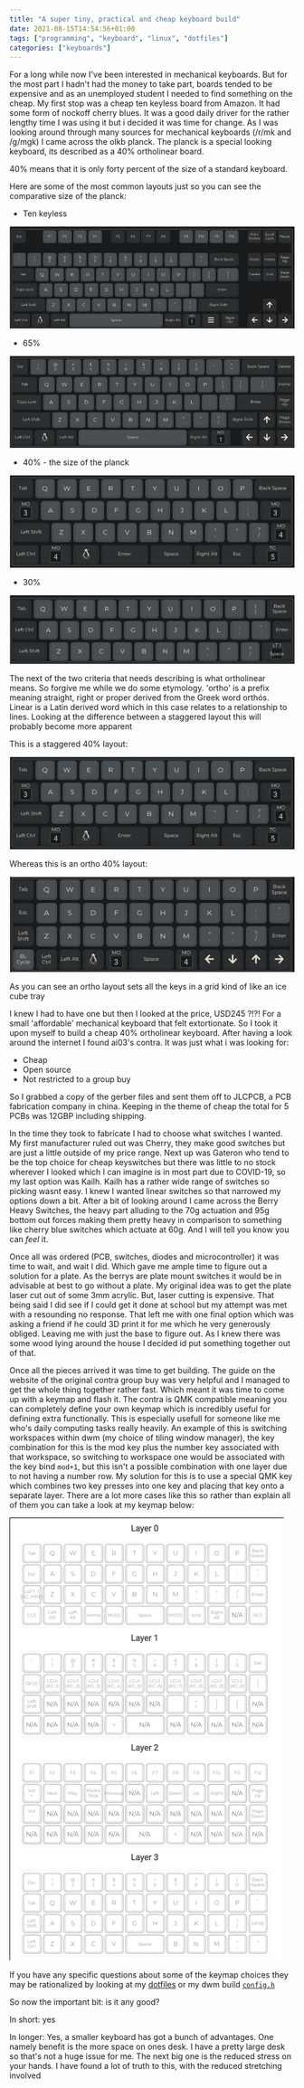 ```yaml
---
title: "A super tiny, practical and cheap keyboard build"
date: 2021-08-15T14:54:56+01:00
tags: ["programming", "keyboard", "linux", "dotfiles"]
categories: ["keyboards"]
---
```

For a long while now I've been interested in mechanical keyboards. But for the most part I hadn't had the money to take part, boards tended to be expensive and as an unemployed student I needed to find something on the cheap. My first stop was a cheap ten keyless board from Amazon. It had some form of nockoff cherry blues. It was a good daily driver for the rather lengthy time I was using it but i decided it was time for change. As I was looking around through many sources for mechanical keyboards (/r/mk and /g/mgk) I came across the olkb planck. The planck is a special looking keyboard, its described as a 40% ortholinear board. 

40% means that it is only forty percent of the size of a standard keyboard. 

Here are some of the most common layouts just so you can see the comparative size of the planck:

- Ten keyless

![/images/tkl.png](/images/tkl.png)

- 65%

![/images/65.png](/images/65.png)

- 40% - the size of the planck

![images/40.png](/images/40.png)

- 30%

![images/30.png](/images/30.png)

The next of the two criteria that needs describing is what ortholinear means. So forgive me while we do some etymology. 'ortho' is a prefix meaning straight, right or proper derived from the Greek word orthós. Linear is a Latin derived word which in this case relates to a relationship to lines. Looking at the difference between a staggered layout this will probably become more apparent

This is a staggered 40% layout:

![images/40%201.png](/images/40%201.png)

Whereas this is an ortho 40% layout:

![images/planck.png](/images/planck.png)

As you can see an ortho layout sets all the keys in a grid kind of like an ice cube tray

I knew I had to have one but then I looked at the price, USD245 ?!?! For a small 'affordable' mechanical keyboard that felt extortionate. So I took it upon myself to build a cheap 40% ortholinear keyboard. After having a look around the internet I found ai03's contra. It was just what i was looking for:

- Cheap
- Open source
- Not restricted to a group buy

So I grabbed a copy of the gerber files and sent them off to JLCPCB, a  PCB fabrication company in china. Keeping in the theme of cheap the total for 5 PCBs was 12GBP including shipping. 

In the time they took to fabricate I had to choose what switches I wanted. My first manufacturer ruled out was Cherry, they make good switches but are just a little outside of my price range. Next up was Gateron who tend to be the top choice for cheap keyswitches but there was little to no stock wherever I looked which I can imagine is in most part due to COVID-19, so my last option was Kailh. Kailh has a rather wide range of switches so picking wasnt easy. I knew I wanted linear switches so that narrowed my options down a bit. After a bit of looking around I came across the Berry Heavy Switches, the heavy part alluding to the 70g actuation and 95g bottom out forces making them pretty heavy in comparison to something like cherry blue switches which actuate at 60g. And I will tell you know you can *feel* it. 

Once all was ordered (PCB, switches, diodes and microcontroller) it was time to wait, and wait I did. Which gave me ample time to figure out a solution for a plate. As the berrys are plate mount switches it would be in advisable at best to go without a plate. My original idea was to get the plate laser cut out of some 3mm acrylic. But, laser cutting is expensive. That being said I did see if I could get it done at school but my attempt was met with a resounding no response. That left me with one final option which was asking a friend if he could 3D print it for me which he very generously obliged. Leaving me with just the base to figure out. As I knew there was some wood lying around the house I decided id put something together out of that.

Once all the pieces arrived it was time to get building. The guide on the website of the original contra group buy was very helpful and I managed to get the whole thing together rather fast. Which meant it was time to come up with a keymap and flash it. The contra is QMK compatible meaning you can completely define your own keymap which is incredibly useful for defining extra functionally. This is especially usefull for someone like me who's daily computing tasks really heavily. An example of this is switching workspaces within dwm (my choice of tiling window manager), the key combination for this is the mod key plus the number key associated with that workspace, so switching to workspace one would be associated with the key bind `mod+1`, but this isn't a possible combination with one layer due to not having a number row. My solution for this is to use a special QMK key which combines two key presses into one key and placing that key onto a separate layer. There are a lot more cases like this so rather than explain all of them you can take a look at my keymap below:

![images/keymap.png](/images/keymap.png)

If you have any specific questions about some of the keymap choices they may be rationalized by looking at my [dotfiles](https://github.com/manfromth3m0oN/dots)
or my dwm build [`config.h`](https://github.com/manfromth3m0oN/dwm-bsd/blob/master/config.h)

So now the important bit: is it any good?

In short: yes

In longer: Yes, a smaller keyboard has got a bunch of advantages. One namely benefit is the more space on ones desk. I have a pretty large desk so that's not a huge issue for me. The next big one is the reduced stress on your hands. I have found a lot of truth to this, with the reduced stretching involved
